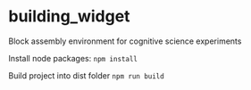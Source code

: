 # building_widget
Block assembly environment for cognitive science experiments

Install node packages:
`npm install`

Build project into dist folder
`npm run build`